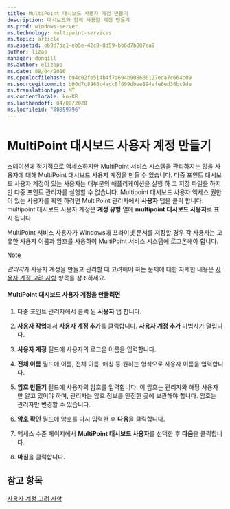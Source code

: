 ```yaml
---
title: MultiPoint 대시보드 사용자 계정 만들기
description: 대시보드와 함께 사용할 계정 만들기
ms.prod: windows-server
ms.technology: multipoint-services
ms.topic: article
ms.assetid: eb9d7da1-eb5e-42c0-8d59-bb6d7b007ea9
author: lizap
manager: dongill
ms.author: elizapo
ms.date: 08/04/2016
ms.openlocfilehash: b94c02fe514b4f7a694b908600127eda7c664c09
ms.sourcegitcommit: b00d7c8968c4adc8f699dbee694afe6ed36bc9de
ms.translationtype: MT
ms.contentlocale: ko-KR
ms.lasthandoff: 04/08/2020
ms.locfileid: "80859796"
---
```

# <a name="create-a-multipoint-dashboard-user-account"></a>MultiPoint 대시보드 사용자 계정 만들기
스테이션에 정기적으로 액세스하지만 MultiPoint 서비스 시스템을 관리하지는 않을 사용자에 대해 MultiPoint 대시보드 사용자 계정을 만들 수 있습니다. 다중 포인트 대시보드 사용자 계정이 있는 사용자는 대부분의 애플리케이션을 실행 하 고 저장 파일을 하지만 다중 포인트 관리자를 실행할 수 없습니다. Multipoint 대시보드 사용자 액세스 권한이 있는 사용자를 확인 하려면 MultiPoint 관리자에서 **사용자** 탭을 클릭 합니다. multipoint 대시보드 사용자 계정은 **계정 유형** 열에 **multipoint 대시보드 사용자**로 표시 됩니다.  
  
MultiPoint 서비스 사용자가 Windows에 프라이빗 문서를 저장할 경우 각 사용자는 고유한 사용자 이름과 암호를 사용하여 MultiPoint 서비스 시스템에 로그온해야 합니다.  
  
> [!NOTE]  
> *관리자*가 사용자 계정을 만들고 관리할 때 고려해야 하는 문제에 대한 자세한 내용은 [사용자 계정 고려 사항](User-Account-Considerations.md) 항목을 참조하세요.  
  
#### <a name="to-create-a-multipoint-dashboard-user-account"></a>MultiPoint 대시보드 사용자 계정을 만들려면  
  
1.  다중 포인트 관리자에서 클릭 된 **사용자** 탭 합니다.  
  
2.  **사용자 작업**에서 **사용자 계정 추가**를 클릭합니다. **사용자 계정 추가** 마법사가 열립니다.  
  
3.  **사용자 계정** 필드에 사용자의 로그온 이름을 입력합니다.  
  
4.  **전체 이름** 필드에 이름, 전체 이름, 애칭 등 원하는 형식으로 사용자 이름을 입력합니다.  
  
5.  **암호 만들기** 필드에 사용자의 암호를 입력합니다. 이 암호는 관리자와 해당 사용자만 알고 있어야 하며, 관리자는 암호 정보를 안전한 곳에 보관해야 합니다. 암호는 관리자만 변경할 수 있습니다.  
  
6.  **암호 확인** 필드에 암호를 다시 입력한 후 **다음**을 클릭합니다.  
  
7.  액세스 수준 페이지에서 **MultiPoint 대시보드 사용자**를 선택한 후 **다음**을 클릭합니다.  
  
8.  **마침**을 클릭합니다.  
  
## <a name="see-also"></a>참고 항목  
[사용자 계정 고려 사항](User-Account-Considerations.md)